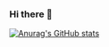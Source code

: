 ### Hi there 👋

[![Anurag's GitHub stats](https://github-readme-stats.vercel.app/api?username=juiceppe&show_icons=true&theme=solarized-dark)](https://github.com/anuraghazra/github-readme-stats)
<!--
**juiceppe/juiceppe** is a ✨ _special_ ✨ repository because its `README.md` (this file) appears on your GitHub profile.

Here are some ideas to get you started:

- 🔭 I’m currently working on ...
- 🌱 I’m currently learning ...
- 👯 I’m looking to collaborate on ...
- 🤔 I’m looking for help with ...
- 💬 Ask me about ...
- 📫 How to reach me: ...
- 😄 Pronouns: ...
- ⚡ Fun fact: ...
-->

